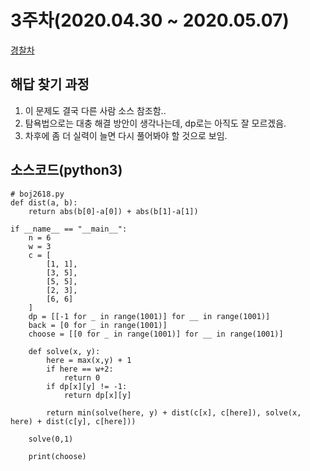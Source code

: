 # 3주차(2020.04.30 ~ 2020.05.07)
[경찰차](https://www.acmicpc.net/problem/2618)

## 해답 찾기 과정
1. 이 문제도 결국 다른 사람 소스 참조함..
2. 탐욕법으로는 대충 해결 방안이 생각나는데, dp로는 아직도 잘 모르겠음.
3. 차후에 좀 더 실력이 늘면 다시 풀어봐야 할 것으로 보임.

## 소스코드(python3)
```
# boj2618.py
def dist(a, b):
    return abs(b[0]-a[0]) + abs(b[1]-a[1])

if __name__ == "__main__":
    n = 6
    w = 3
    c = [
        [1, 1],
        [3, 5],
        [5, 5],
        [2, 3],
        [6, 6]
    ]
    dp = [[-1 for _ in range(1001)] for __ in range(1001)]
    back = [0 for _ in range(1001)]
    choose = [[0 for _ in range(1001)] for __ in range(1001)]

    def solve(x, y):
        here = max(x,y) + 1
        if here == w+2:
            return 0
        if dp[x][y] != -1:
            return dp[x][y]

        return min(solve(here, y) + dist(c[x], c[here]), solve(x, here) + dist(c[y], c[here]))

    solve(0,1)

    print(choose)
```